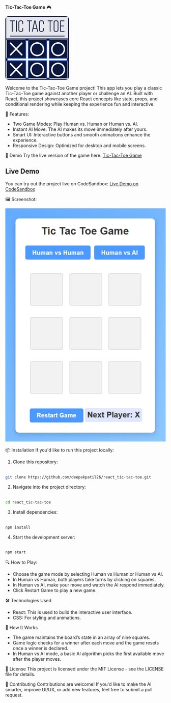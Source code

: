 **Tic-Tac-Toe Game** 🎮

<img src="src/assets/tic-tac-toe-logo.jpeg" width="200" alt="Tic-Tac-Toe Logo" style="border-radius:10px">

Welcome to the Tic-Tac-Toe Game project! This app lets you play a classic Tic-Tac-Toe game against another player or challenge an AI. Built with React, this project showcases core React concepts like state, props, and conditional rendering while keeping the experience fun and interactive.

🎯 Features:

- Two Game Modes: Play Human vs. Human or Human vs. AI.
- Instant AI Move: The AI makes its move immediately after yours.
- Smart UI: Interactive buttons and smooth animations enhance the experience.
- Responsive Design: Optimized for desktop and mobile screens.

🚀 Demo
Try the live version of the game here: [Tic-Tac-Toe Game](https://deepakpatil26.github.io/react_tic-tac-toe)

## Live Demo

You can try out the project live on CodeSandbox: [Live Demo on CodeSandbox](https://codesandbox.io/p/sandbox/react-tic-tac-toe-pfjd3t)

🖼️ Screenshot:

![Tic-Tac-Toe Screenshot](src/assets/react_tic-tac-toe.png)

📦 Installation
If you'd like to run this project locally:

1. Clone this repository:

```bash

git clone https://github.com/deepakpatil26/react_tic-tac-toe.git
```

2. Navigate into the project directory:

```bash

cd react_tic-tac-toe
```

3. Install dependencies:

```bash

npm install
```

4. Start the development server:

```bash

npm start
```

🔍 How to Play:

- Choose the game mode by selecting Human vs Human or Human vs AI.
- In Human vs Human, both players take turns by clicking on squares.
- In Human vs AI, make your move and watch the AI respond immediately.
- Click Restart Game to play a new game.

🛠️ Technologies Used

- React: This is used to build the interactive user interface.
- CSS: For styling and animations.

🧠 How It Works

- The game maintains the board’s state in an array of nine squares.
- Game logic checks for a winner after each move and the game resets once a winner is declared.
- In Human vs AI mode, a basic AI algorithm picks the first available move after the player moves.

📜 License
This project is licensed under the MIT License - see the LICENSE file for details.

👥 Contributing
Contributions are welcome! If you'd like to make the AI smarter, improve UI/UX, or add new features, feel free to submit a pull request.
